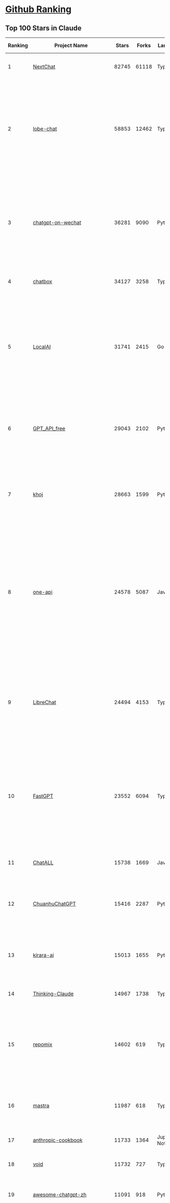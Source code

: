 [Github Ranking](../README.md)
==========

## Top 100 Stars in Claude

| Ranking | Project Name | Stars | Forks | Language | Open Issues | Description | Last Commit |
| ------- | ------------ | ----- | ----- | -------- | ----------- | ----------- | ----------- |
| 1 | [NextChat](https://github.com/ChatGPTNextWeb/NextChat) | 82745 | 61118 | TypeScript | 621 | ✨ Light and Fast AI Assistant. Support: Web \| iOS \| MacOS \| Android \|  Linux \| Windows | 2025-04-07T10:57:52Z |
| 2 | [lobe-chat](https://github.com/lobehub/lobe-chat) | 58853 | 12462 | TypeScript | 678 | 🤯 Lobe Chat - an open-source, modern-design AI chat framework. Supports Multi AI Providers( OpenAI / Claude 3 / Gemini / Ollama / DeepSeek / Qwen), Knowledge Base (file upload / knowledge management / RAG ), Multi-Modals (Plugins/Artifacts) and Thinking. One-click FREE deployment of your private ChatGPT/ Claude / DeepSeek application. | 2025-04-15T03:28:40Z |
| 3 | [chatgpt-on-wechat](https://github.com/zhayujie/chatgpt-on-wechat) | 36281 | 9090 | Python | 288 | 基于大模型搭建的聊天机器人，同时支持 微信公众号、企业微信应用、飞书、钉钉 等接入，可选择GPT4.1/GPT-4o/GPT-o1/ DeepSeek/Claude/文心一言/讯飞星火/通义千问/ Gemini/GLM-4/Kimi/LinkAI，能处理文本、语音和图片，访问操作系统和互联网，支持基于自有知识库进行定制企业智能客服。 | 2025-04-15T01:54:24Z |
| 4 | [chatbox](https://github.com/chatboxai/chatbox) | 34127 | 3258 | TypeScript | 652 | User-friendly Desktop Client App for AI Models/LLMs (GPT, Claude, Gemini, Ollama...) | 2025-03-20T15:20:56Z |
| 5 | [LocalAI](https://github.com/mudler/LocalAI) | 31741 | 2415 | Go | 423 | :robot: The free, Open Source alternative to OpenAI, Claude and others. Self-hosted and local-first. Drop-in replacement for OpenAI,  running on consumer-grade hardware. No GPU required. Runs gguf, transformers, diffusers and many more models architectures. Features: Generate Text, Audio, Video, Images, Voice Cloning, Distributed, P2P inference | 2025-04-14T21:10:17Z |
| 6 | [GPT_API_free](https://github.com/chatanywhere/GPT_API_free) | 29043 | 2102 | Python | 7 | Free ChatGPT&DeepSeek API Key，免费ChatGPT&DeepSeek API。免费接入DeepSeek API和GPT4 API，支持 gpt \| deepseek \| claude \| gemini \| grok 等排名靠前的常用大模型。 | 2025-03-17T20:29:27Z |
| 7 | [khoj](https://github.com/khoj-ai/khoj) | 28663 | 1599 | Python | 70 | Your AI second brain. Self-hostable. Get answers from the web or your docs. Build custom agents, schedule automations, do deep research. Turn any online or local LLM into your personal, autonomous AI (gpt, claude, gemini, llama, qwen, mistral). Get started - free. | 2025-04-15T02:49:44Z |
| 8 | [one-api](https://github.com/songquanpeng/one-api) | 24578 | 5087 | JavaScript | 829 | LLM API 管理 & 分发系统，支持 OpenAI、Azure、Anthropic Claude、Google Gemini、DeepSeek、字节豆包、ChatGLM、文心一言、讯飞星火、通义千问、360 智脑、腾讯混元等主流模型，统一 API 适配，可用于 key 管理与二次分发。单可执行文件，提供 Docker 镜像，一键部署，开箱即用。LLM API management & key redistribution system, unifying multiple providers under a single API. Single binary, Docker-ready, with an English UI. | 2025-02-21T11:30:22Z |
| 9 | [LibreChat](https://github.com/danny-avila/LibreChat) | 24494 | 4153 | TypeScript | 137 | Enhanced ChatGPT Clone: Features Agents, DeepSeek, Anthropic, AWS, OpenAI, Assistants API, Azure, Groq, o1, GPT-4o, Mistral, OpenRouter, Vertex AI, Gemini, Artifacts, AI model switching, message search, Code Interpreter, langchain, DALL-E-3, OpenAPI Actions, Functions, Secure Multi-User Auth, Presets, open-source for self-hosting. Active project. | 2025-04-15T02:41:11Z |
| 10 | [FastGPT](https://github.com/labring/FastGPT) | 23552 | 6094 | TypeScript | 483 | FastGPT is a knowledge-based platform built on the LLMs, offers a comprehensive suite of out-of-the-box capabilities such as data processing, RAG retrieval, and visual AI workflow orchestration, letting you easily develop and deploy complex question-answering systems without the need for extensive setup or configuration. | 2025-04-15T02:57:32Z |
| 11 | [ChatALL](https://github.com/ai-shifu/ChatALL) | 15738 | 1669 | JavaScript | 222 |  Concurrently chat with ChatGPT, Bing Chat, Bard, Alpaca, Vicuna, Claude, ChatGLM, MOSS, 讯飞星火, 文心一言 and more, discover the best answers | 2025-04-13T18:42:58Z |
| 12 | [ChuanhuChatGPT](https://github.com/GaiZhenbiao/ChuanhuChatGPT) | 15416 | 2287 | Python | 122 | GUI for ChatGPT API and many LLMs. Supports agents, file-based QA, GPT finetuning and query with web search. All with a neat UI. | 2025-03-13T09:36:38Z |
| 13 | [kirara-ai](https://github.com/lss233/kirara-ai) | 15013 | 1655 | Python | 220 | 🤖 可 DIY 的 多模态 AI 聊天机器人 \| 🚀 快速接入 微信、 QQ、Telegram、等聊天平台 \| 🦈支持DeepSeek、Grok、Claude、Ollama、Gemini、OpenAI \| 工作流系统、网页搜索、AI画图、人设调教、虚拟女仆、语音对话 \|  | 2025-04-06T19:17:25Z |
| 14 | [Thinking-Claude](https://github.com/richards199999/Thinking-Claude) | 14967 | 1738 | TypeScript | 0 | Let your Claude able to think | 2025-03-10T04:02:46Z |
| 15 | [repomix](https://github.com/yamadashy/repomix) | 14602 | 619 | TypeScript | 77 | 📦 Repomix (formerly Repopack) is a powerful tool that packs your entire repository into a single, AI-friendly file. Perfect for when you need to feed your codebase to Large Language Models (LLMs) or other AI tools like Claude, ChatGPT, DeepSeek, Perplexity, Gemini, Gemma, Llama, Grok, and more. | 2025-04-15T01:02:57Z |
| 16 | [mastra](https://github.com/mastra-ai/mastra) | 11987 | 618 | TypeScript | 77 | The TypeScript AI agent framework. ⚡ Assistants, RAG, observability. Supports any LLM: GPT-4, Claude, Gemini, Llama. | 2025-04-15T03:29:39Z |
| 17 | [anthropic-cookbook](https://github.com/anthropics/anthropic-cookbook) | 11733 | 1364 | Jupyter Notebook | 29 | A collection of notebooks/recipes showcasing some fun and effective ways of using Claude. | 2025-03-07T17:43:37Z |
| 18 | [void](https://github.com/voideditor/void) | 11732 | 727 | TypeScript | 75 | None | 2025-04-14T21:41:51Z |
| 19 | [awesome-chatgpt-zh](https://github.com/EmbraceAGI/awesome-chatgpt-zh) | 11091 | 918 | Python | 0 | ChatGPT 中文指南🔥，ChatGPT 中文调教指南，指令指南，应用开发指南，精选资源清单，更好的使用 chatGPT 让你的生产力 up up up! 🚀 | 2024-11-05T10:24:21Z |
| 20 | [claude-engineer](https://github.com/Doriandarko/claude-engineer) | 10968 | 1163 | Python | 11 | Claude Engineer is an interactive command-line interface (CLI) that leverages the power of Anthropic's Claude-3.5-Sonnet model to assist with software development tasks.This framework enables Claude to generate and manage its own tools, continuously expanding its capabilities through conversation. Available both as a CLI and a modern web interface | 2024-12-12T22:08:15Z |
| 21 | [LangBot](https://github.com/RockChinQ/LangBot) | 10551 | 775 | Python | 84 | 😎简单易用、🧩丰富生态 - 大模型原生即时通信机器人平台 \| 适配 QQ / 微信（企业微信、个人微信）/ 飞书 / 钉钉 / Discord / Telegram / Slack 等平台 \| 支持 ChatGPT、DeepSeek、Dify、Claude、Gemini、xAI Grok、Ollama、LM Studio、阿里云百炼、火山方舟、SiliconFlow、Qwen、Moonshot、ChatGLM、SillyTraven、MCP 等 LLM 的机器人 / Agent \| LLM-based instant messaging bots platform, supports Discord, Telegram, WeChat, Lark, DingTalk, QQ, Slack | 2025-04-14T15:45:06Z |
| 22 | [coai](https://github.com/coaidev/coai) | 8220 | 1103 | TypeScript | 18 | 🚀 Next Generation AI One-Stop Internationalization Solution. 🚀 下一代 AI 一站式 B/C 端解决方案，支持 OpenAI，Midjourney，Claude，讯飞星火，Stable Diffusion，DALL·E，ChatGLM，通义千问，腾讯混元，360 智脑，百川 AI，火山方舟，新必应，Gemini，Moonshot 等模型，支持对话分享，自定义预设，云端同步，模型市场，支持弹性计费和订阅计划模式，支持图片解析，支持联网搜索，支持模型缓存，丰富美观的后台管理与仪表盘数据统计。 | 2025-04-12T18:49:43Z |
| 23 | [claude-code](https://github.com/anthropics/claude-code) | 7455 | 386 | Shell | 291 | Claude Code is an agentic coding tool that lives in your terminal, understands your codebase, and helps you code faster by executing routine tasks, explaining complex code, and handling git workflows - all through natural language commands. | 2025-04-15T00:22:38Z |
| 24 | [Noi](https://github.com/lencx/Noi) | 7380 | 556 | JavaScript | 147 | 🚀 Power Your World with AI - Explore, Extend, Empower. | 2025-04-14T07:09:06Z |
| 25 | [Upsonic](https://github.com/Upsonic/Upsonic) | 7314 | 684 | Python | 31 | The most reliable AI agent framework that supports MCP. | 2025-04-09T17:59:56Z |
| 26 | [new-api](https://github.com/QuantumNous/new-api) | 6714 | 1327 | Go | 144 | AI模型接口管理与分发系统，支持将多种大模型转为统一格式调用，支持OpenAI、Claude等格式，可供个人或者企业内部管理与分发渠道使用，本项目基于One API二次开发。🍥 The next-generation LLM gateway and AI asset management system supports multiple languages. | 2025-04-14T20:57:16Z |
| 27 | [opencommit](https://github.com/di-sukharev/opencommit) | 6585 | 351 | JavaScript | 144 | GPT wrapper for git — generate commit messages with an LLM in 1 sec — works best with Claude 3.5 — supports local models too | 2025-04-14T08:19:20Z |
| 28 | [BlackFriday-GPTs-Prompts](https://github.com/friuns2/BlackFriday-GPTs-Prompts) | 6548 | 1019 | None | 83 | List of free GPTs that doesn't require plus subscription  | 2024-11-08T11:03:14Z |
| 29 | [aichat](https://github.com/sigoden/aichat) | 6398 | 418 | Rust | 0 | All-in-one LLM CLI tool featuring Shell Assistant, Chat-REPL, RAG, AI Tools & Agents, with access to OpenAI, Claude, Gemini, Ollama, Groq, and more. | 2025-04-14T00:47:22Z |
| 30 | [promptfoo](https://github.com/promptfoo/promptfoo) | 6188 | 510 | TypeScript | 150 | Test your prompts, agents, and RAGs. Red teaming, pentesting, and vulnerability scanning for LLMs. Compare performance of GPT, Claude, Gemini, Llama, and more. Simple declarative configs with command line and CI/CD integration. | 2025-04-15T03:41:19Z |
| 31 | [llamacoder](https://github.com/Nutlope/llamacoder) | 5887 | 1342 | TypeScript | 38 | Open source Claude Artifacts – built with Llama 3.1 405B | 2025-04-08T15:15:38Z |
| 32 | [deep-searcher](https://github.com/zilliztech/deep-searcher) | 5438 | 522 | Python | 24 | Open Source Deep Research Alternative to Reason and Search on Private Data. Written in Python. | 2025-04-10T03:54:17Z |
| 33 | [code2prompt](https://github.com/mufeedvh/code2prompt) | 5392 | 312 | Rust | 6 | A CLI tool to convert your codebase into a single LLM prompt with source tree, prompt templating, and token counting. | 2025-04-14T23:27:38Z |
| 34 | [fragments](https://github.com/e2b-dev/fragments) | 5233 | 678 | TypeScript | 7 | Open-source Next.js template for building apps that are fully generated by AI. By E2B. | 2025-04-14T18:21:06Z |
| 35 | [opencompass](https://github.com/open-compass/opencompass) | 5171 | 540 | Python | 291 | OpenCompass is an LLM evaluation platform, supporting a wide range of models (Llama3, Mistral, InternLM2,GPT-4,LLaMa2, Qwen,GLM, Claude, etc) over 100+ datasets. | 2025-04-15T03:33:17Z |
| 36 | [deepclaude](https://github.com/getAsterisk/deepclaude) | 5044 | 397 | Rust | 44 | A high-performance LLM inference API and Chat UI that integrates DeepSeek R1's CoT reasoning traces with Anthropic Claude models. | 2025-02-04T22:55:51Z |
| 37 | [fastmcp](https://github.com/jlowin/fastmcp) | 4789 | 225 | Python | 28 | 🚀 The fast, Pythonic way to build MCP servers and clients | 2025-04-15T02:15:14Z |
| 38 | [GodMode](https://github.com/smol-ai/GodMode) | 4250 | 334 | TypeScript | 50 | AI Chat Browser: Fast, Full webapp access to ChatGPT / Claude / Bard / Bing / Llama2! I use this 20 times a day. | 2024-07-29T00:31:03Z |
| 39 | [maestro](https://github.com/Doriandarko/maestro) | 4230 | 654 | Python | 32 | A framework for Claude Opus to intelligently orchestrate subagents. | 2024-07-01T06:49:15Z |
| 40 | [bot-on-anything](https://github.com/zhayujie/bot-on-anything) | 4065 | 924 | Python | 262 | A large model-based chatbot builder that can quickly integrate AI models (including ChatGPT, Claude, Gemini) into various software applications (such as Telegram, Gmail, Slack, and websites). | 2025-01-03T14:13:51Z |
| 41 | [claude-task-master](https://github.com/eyaltoledano/claude-task-master) | 3545 | 396 | JavaScript | 56 | An AI-powered task-management system you can drop into Cursor, Lovable, Windsurf, Roo, and others. | 2025-04-12T19:32:50Z |
| 42 | [obsidian-smart-connections](https://github.com/brianpetro/obsidian-smart-connections) | 3526 | 205 | JavaScript | 348 | Chat with your notes & see links to related content with AI embeddings. Use local models or 100+ via APIs like Claude, Gemini, ChatGPT & Llama 3 | 2025-04-14T19:33:21Z |
| 43 | [casibase](https://github.com/casibase/casibase) | 3483 | 407 | Go | 29 | ⚡️AI Cloud OS: Open-source enterprise-level AI knowledge base and Manus-like agent management platform with admin UI, user management and Single-Sign-On⚡️, supports ChatGPT, Claude, DeepSeek R1, Llama, Ollama, HuggingFace, etc., chat bot demo: https://ai.casibase.com, admin UI demo: https://ai-admin.casibase.com | 2025-04-14T15:24:52Z |
| 44 | [every-chatgpt-gui](https://github.com/billmei/every-chatgpt-gui) | 3364 | 240 | None | 5 | Every front-end GUI client for ChatGPT, Claude, and other LLMs | 2025-04-10T01:26:16Z |
| 45 | [codecompanion.nvim](https://github.com/olimorris/codecompanion.nvim) | 3218 | 187 | Lua | 0 | ✨ AI-powered coding, seamlessly in Neovim | 2025-04-13T20:04:29Z |
| 46 | [Awesome-ChatGPT-prompts-ZH_CN](https://github.com/L1Xu4n/Awesome-ChatGPT-prompts-ZH_CN) | 2992 | 164 | None | 12 | 如何将ChatGPT调教成一只猫娘 | 2023-07-18T15:57:44Z |
| 47 | [mcp-playwright](https://github.com/executeautomation/mcp-playwright) | 2826 | 212 | TypeScript | 17 | Playwright Model Context Protocol Server - Tool to automate Browsers and APIs in Claude Desktop, Cline, Cursor IDE and More 🔌 | 2025-04-14T18:28:04Z |
| 48 | [free-llm-api-resources](https://github.com/cheahjs/free-llm-api-resources) | 2727 | 238 | Python | 3 | A list of free LLM inference resources accessible via API. | 2025-04-15T01:25:07Z |
| 49 | [aide](https://github.com/nicepkg/aide) | 2562 | 177 | TypeScript | 32 | Conquer Any Code in VSCode: One-Click Comments, Conversions, UI-to-Code, and AI Batch Processing of Files! 在 VSCode 中征服任何代码：一键注释、转换、UI 图生成代码、AI 批量处理文件！💪 | 2025-03-08T03:13:34Z |
| 50 | [DeepClaude](https://github.com/ErlichLiu/DeepClaude) | 2504 | 488 | Python | 22 | Unleash Next-Level AI! 🚀  💻 Code Generation: DeepSeek r1 + Claude 3.7 Sonnet - Unparalleled Performance! 📝 Content Creation: DeepSeek r1 + Gemini 2.5 Pro - Superior Quality! 🔌 OpenAI-Compatible. 🌊 Streaming & Non-Streaming Support.  ✨ Experience the Future of AI – Today! Click to Try Now! ✨ | 2025-04-03T11:51:59Z |
| 51 | [poe-api](https://github.com/ading2210/poe-api) | 2503 | 315 | Python | 39 | [UNMAINTAINED] A reverse engineered Python API wrapper for Quora's Poe, which provides free access to ChatGPT, GPT-4, and Claude. | 2023-09-18T04:56:52Z |
| 52 | [firecrawl-mcp-server](https://github.com/mendableai/firecrawl-mcp-server) | 2494 | 221 | JavaScript | 15 | Official Firecrawl MCP Server - Adds powerful web scraping to Cursor, Claude and any other LLM clients. | 2025-04-03T16:17:25Z |
| 53 | [claude-coder](https://github.com/kodu-ai/claude-coder) | 2452 | 130 | TypeScript | 19 | Kodu is an autonomous coding agent that lives in your IDE. It is a VSCode extension that can help you build your dream project step by step by leveraging the latest technologies in automated coding agents  | 2025-04-12T07:51:15Z |
| 54 | [awesome-claude-prompts](https://github.com/langgptai/awesome-claude-prompts) | 2274 | 218 | None | 0 | This repo includes Claude prompt curation to use Claude better. | 2025-03-01T00:29:09Z |
| 55 | [griptape](https://github.com/griptape-ai/griptape) | 2249 | 188 | Python | 59 | Modular Python framework for AI agents and workflows with chain-of-thought reasoning, tools, and memory.  | 2025-04-14T21:55:17Z |
| 56 | [VLMEvalKit](https://github.com/open-compass/VLMEvalKit) | 2205 | 326 | Python | 83 | Open-source evaluation toolkit of large multi-modality models (LMMs), support 220+ LMMs, 80+ benchmarks | 2025-04-15T02:40:37Z |
| 57 | [elia](https://github.com/darrenburns/elia) | 2111 | 130 | Python | 12 | A snappy, keyboard-centric terminal user interface for interacting with large language models. Chat with ChatGPT, Claude, Llama 3, Phi 3, Mistral, Gemma and more. | 2024-10-10T19:12:52Z |
| 58 | [ruby_llm](https://github.com/crmne/ruby_llm) | 2036 | 88 | Ruby | 29 | A delightful Ruby way to work with AI. No configuration madness, no complex callbacks, no handler hell – just beautiful, expressive Ruby code. | 2025-04-11T14:13:31Z |
| 59 | [fastapi_mcp](https://github.com/tadata-org/fastapi_mcp) | 1950 | 174 | Python | 14 | A zero-configuration tool for automatically exposing FastAPI endpoints as Model Context Protocol (MCP) tools. | 2025-04-14T16:08:14Z |
| 60 | [dialoqbase](https://github.com/n4ze3m/dialoqbase) | 1750 | 275 | TypeScript | 39 | Create chatbots with ease | 2024-10-15T14:24:20Z |
| 61 | [DesktopCommanderMCP](https://github.com/wonderwhy-er/DesktopCommanderMCP) | 1697 | 174 | TypeScript | 16 | This is MCP server for Claude that gives it terminal control, file system search and diff file editing capabilities | 2025-04-14T19:22:29Z |
| 62 | [tokencost](https://github.com/AgentOps-AI/tokencost) | 1635 | 73 | Python | 14 | Easy token price estimates for 400+ LLMs. TokenOps. | 2025-04-14T06:41:50Z |
| 63 | [Thinking_in_Java_MindMapping](https://github.com/LjyYano/Thinking_in_Java_MindMapping) | 1602 | 461 | None | 0 | 编程笔记、观影指南、读书笔记、生活感悟、Switch 游戏 | 2025-01-27T03:29:42Z |
| 64 | [unity-mcp](https://github.com/justinpbarnett/unity-mcp) | 1552 | 215 | C# | 26 | A Unity MCP server that allows MCP clients like Claude Desktop or Cursor to perform Unity Editor actions. | 2025-04-09T13:19:24Z |
| 65 | [papersgpt-for-zotero](https://github.com/papersgpt/papersgpt-for-zotero) | 1498 | 48 | JavaScript | 40 | Zotero chat PDF with AI, DeepSeek, GPT 4.5, ChatGPT, Claude, Gemini, Llama 4 | 2025-04-06T04:05:15Z |
| 66 | [GalTransl](https://github.com/GalTransl/GalTransl) | 1486 | 97 | Python | 23 | 支持GPT-4/Claude/Deepseek/Sakura等大语言模型的Galgame自动化翻译解决方案  Automated translation solution for visual novels supporting GPT-4/Claude/Deepseek/Sakura | 2025-04-14T02:36:58Z |
| 67 | [AIChatWeb](https://github.com/Nanjiren01/AIChatWeb) | 1433 | 397 | TypeScript | 20 | 在ChatGPT-Next-Web的基础上，增加注册登录，额度限制，邀请，敏感词，支付，基于docker一键部署。提供后台管理系统，可配置标题、欢迎词、额度不足提醒、公告 | 2024-07-19T07:23:42Z |
| 68 | [ax](https://github.com/ax-llm/ax) | 1381 | 106 | TypeScript | 10 | The "official" unofficial DSPy framework. Build LLM powered agents and other workflows, based on the Stanford DSP paper. | 2025-04-07T20:50:57Z |
| 69 | [Agently](https://github.com/AgentEra/Agently) | 1307 | 146 | Python | 27 | [GenAI Application Development Framework]  🚀 Build GenAI application quick and easy 💬 Easy to interact with GenAI agent in code using structure data and chained-calls syntax 🧩 Use Agently Workflow to manage complex GenAI working logic 🔀 Switch to any model without rewrite application code | 2025-04-06T08:39:33Z |
| 70 | [claude-to-chatgpt](https://github.com/jtsang4/claude-to-chatgpt) | 1288 | 151 | Python | 10 | This project converts the API of Anthropic's Claude model to the OpenAI Chat API format. | 2024-08-18T08:35:25Z |
| 71 | [PandoraHelper](https://github.com/nianhua99/PandoraHelper) | 1268 | 174 | TypeScript | 6 | 使用 PandoraHelper 轻松和你的小伙伴共享 ChatGPT Plus/Claude Pro 服务！ | 2025-02-24T09:10:11Z |
| 72 | [modelfusion](https://github.com/vercel/modelfusion) | 1251 | 89 | TypeScript | 33 | The TypeScript library for building AI applications. | 2024-07-19T15:17:19Z |
| 73 | [ChatChat](https://github.com/okisdev/ChatChat) | 1245 | 216 | TypeScript | 3 | Chat Chat, your own unified chat and search to AI platform, with a simple and easy to use interface. | 2025-04-14T16:56:07Z |
| 74 | [prism](https://github.com/prism-php/prism) | 1239 | 98 | PHP | 18 | A unified interface for working with LLMs in Laravel | 2025-04-12T19:34:56Z |
| 75 | [aws-genai-llm-chatbot](https://github.com/aws-samples/aws-genai-llm-chatbot) | 1223 | 372 | TypeScript | 22 | A modular and comprehensive solution to deploy a Multi-LLM and Multi-RAG powered chatbot (Amazon Bedrock, Anthropic, HuggingFace, OpenAI, Meta, AI21, Cohere, Mistral) using AWS CDK on AWS | 2025-04-11T14:32:05Z |
| 76 | [spacy-llm](https://github.com/explosion/spacy-llm) | 1223 | 94 | Python | 37 | 🦙 Integrating LLMs into structured NLP pipelines | 2025-01-08T22:26:19Z |
| 77 | [AISuperDomain](https://github.com/win4r/AISuperDomain) | 1214 | 218 | C# | 34 | Aila(AI超元域): The premier AI integration tool for Windows, macOS, and Android. Ask once, get answers from 10+ AIs like ChatGPT, Gemini, Claude3, Copilot, Poe, perplexity and more. Features customizable AI and prompts. | 2025-03-29T13:30:57Z |
| 78 | [sage](https://github.com/Storia-AI/sage) | 1207 | 105 | Python | 23 | Chat with any codebase in under two minutes \| Fully local or via third-party APIs | 2024-11-11T04:49:34Z |
| 79 | [claude-prompt-generator](https://github.com/aws-samples/claude-prompt-generator) | 1204 | 110 | Python | 1 | None | 2024-10-10T21:34:35Z |
| 80 | [DevDocs](https://github.com/cyberagiinc/DevDocs) | 1191 | 106 | TypeScript | 2 | Completely free, private, UI based Tech Documentation MCP server. Designed for coders and software developers in mind. Easily integrate into Cursor, Windsurf, Cline, Roo Code, Claude Desktop App  | 2025-04-11T20:50:04Z |
| 81 | [git-mcp](https://github.com/idosal/git-mcp) | 1163 | 69 | TypeScript | 10 | Put an end to hallucinations! GitMCP is a free, open-source, remote MCP server for any GitHub project | 2025-04-15T00:44:34Z |
| 82 | [gp.nvim](https://github.com/Robitx/gp.nvim) | 1139 | 94 | Lua | 42 | Gp.nvim (GPT prompt) Neovim AI plugin: ChatGPT sessions & Instructable text/code operations & Speech to text [OpenAI, Ollama, Anthropic, ..] | 2025-04-08T21:18:30Z |
| 83 | [LLM-Prompt-Library](https://github.com/abilzerian/LLM-Prompt-Library) | 1102 | 116 | Python | 0 | Comprehensive prompt library for various LLMs + scripts & tools. Suitable for models from Deepseek, OpenAI, Claude, Meta, Mistral, Google, Grok, and others. | 2025-04-11T00:29:53Z |
| 84 | [bedrock-chat](https://github.com/aws-samples/bedrock-chat) | 1095 | 406 | TypeScript | 113 | AWS-native chatbot using Bedrock | 2025-04-14T08:01:22Z |
| 85 | [codemcp](https://github.com/ezyang/codemcp) | 1078 | 90 | Python | 26 | Coding assistant MCP for Claude Desktop | 2025-04-14T14:04:47Z |
| 86 | [poe-api-wrapper](https://github.com/snowby666/poe-api-wrapper) | 1075 | 141 | Python | 27 | 👾 A Python API wrapper for Poe.com. With this, you will have free access to GPT-4, Claude, Llama, Gemini, Mistral and more! 🚀 | 2025-03-07T20:07:31Z |
| 87 | [APIPark](https://github.com/APIParkLab/APIPark) | 1059 | 152 | TypeScript | 70 | 🦄云原生、超高性能 AI&API网关，LLM API 管理、分发系统、开放平台，支持所有AI API，不限于OpenAI、Azure、Anthropic Claude、Google Gemini、DeepSeek、字节豆包、ChatGLM、文心一言、讯飞星火、通义千问、360 智脑、腾讯混元等主流模型，统一 API 请求和返回，API申请与审批，调用统计、负载均衡、多模型灾备。一键部署，开箱即用。Cloud native, ultra-high performance AI&API gateway, LLM API management, distribution system, open platform, supporting all AI APIs. | 2025-04-14T09:46:20Z |
| 88 | [open-computer-use](https://github.com/e2b-dev/open-computer-use) | 1037 | 134 | Python | 8 | AI computer use powered by open source LLMs and E2B Desktop Sandbox | 2025-03-13T07:46:24Z |
| 89 | [chatgpt-shell](https://github.com/xenodium/chatgpt-shell) | 1023 | 93 | Emacs Lisp | 41 | A multi-llm Emacs shell (ChatGPT, Claude, DeepSeek, Gemini, Kagi, Ollama, Perplexity) + editing integrations | 2025-04-10T17:43:18Z |
| 90 | [langchat](https://github.com/TyCoding/langchat) | 1021 | 208 | Java | 7 | LangChat: Java LLMs/AI Project, Supports Multi AI Providers( Gitee AI/ 智谱清言 / 阿里通义 / 百度千帆 / DeepSeek / 抖音豆包 / 零一万物 / 讯飞星火 / OpenAI / Gemini / Ollama / Azure / Claude 等大模型), Java生态下AI大模型产品解决方案，快速构建企业级AI知识库、AI机器人应用 | 2025-04-03T08:57:02Z |
| 91 | [ChatGPT-Telegram-Bot](https://github.com/yym68686/ChatGPT-Telegram-Bot) | 996 | 319 | Python | 9 | TeleChat: 🤖️ an AI chat Telegram bot can Web Search Powered by GPT-3.5/4/4 Turbo/4o, DALL·E 3, Groq, Gemini 1.5 Pro/Flash and the official Claude2.1/3/3.5 API using Python on Zeabur, fly.io and Replit. | 2025-04-11T12:49:20Z |
| 92 | [RisuAI](https://github.com/kwaroran/RisuAI) | 973 | 167 | TypeScript | 64 | Make your own story. User-friendly software for LLM roleplaying | 2025-04-14T08:15:37Z |
| 93 | [py-gpt](https://github.com/szczyglis-dev/py-gpt) | 968 | 186 | Python | 22 | Desktop AI Assistant powered by o1, o3, GPT-4, GPT-4 Vision, Gemini, Claude, Llama 3, DeepSeek, Bielik, DALL-E,  chat, vision, voice control, image generation and analysis, agents, command execution, file upload/download, speech synthesis and recognition, access to Web, memory, presets, assistants, plugins, and more. Linux, Windows, Mac | 2025-03-06T02:28:15Z |
| 94 | [GenAI_LLM_timeline](https://github.com/hollobit/GenAI_LLM_timeline) | 953 | 58 | None | 4 | ChatGPT, GenerativeAI and LLMs Timeline | 2024-05-19T23:57:02Z |
| 95 | [awesome-ai-system-prompts](https://github.com/dontriskit/awesome-ai-system-prompts) | 945 | 90 | TypeScript | 1 | 🧠 Curated collection of system prompts for top AI tools. Perfect for AI agent builders and prompt engineers. Incuding: ChatGPT, Claude, Perplexity, Manus, Claude-Code, Loveable, v0, Grok, same new, windsurf, notion, and MetaAI.  | 2025-04-11T12:04:42Z |
| 96 | [generative-ai-use-cases](https://github.com/aws-samples/generative-ai-use-cases) | 938 | 221 | TypeScript | 45 | Application implementation with business use cases for safely utilizing generative AI in business operations | 2025-04-15T02:10:29Z |
| 97 | [AIaW](https://github.com/NitroRCr/AIaW) | 918 | 74 | Vue | 11 | AI as Workspace - A better AI (LLM) client. Full-featured, lightweight. Support multiple workspaces, plugin system, cross-platform, local first + real-time cloud sync, Artifacts, MCP \| 更好的 AI 客户端 | 2025-04-14T12:22:16Z |
| 98 | [mcp](https://github.com/BrowserMCP/mcp) | 914 | 46 | TypeScript | 14 | Browser MCP is a Model Context Provider (MCP) server that allows AI applications to control your browser | 2025-04-07T18:25:09Z |
| 99 | [HiveChat](https://github.com/HiveNexus/HiveChat) | 879 | 148 | TypeScript | 17 | An AI chat bot for small and medium-sized teams, supporting models such as Deepseek, Open AI, Claude, and Gemini. 专为中小团队设计的 AI 聊天应用，支持 Deepseek、Open AI、Claude、Gemini 等模型。 | 2025-04-14T13:59:29Z |
| 100 | [raycast-g4f](https://github.com/XInTheDark/raycast-g4f) | 835 | 58 | JavaScript | 12 | Raycast extension to use GPT, Claude, Llama, and more... all for FREE! + Full support for custom APIs. | 2025-04-14T07:55:43Z |

